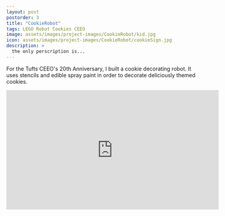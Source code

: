 ```yaml
---
layout: post
postorder: 3
title: "CookieRobot"
tags: LEGO Robot Cookies CEEO
image: assets/images/project-images/CookieRobot/kid.jpg
icon: assets/images/project-images/CookieRobot/cookieSign.jpg
description: >
  the only perscription is...
---
```


For the Tufts CEEO's 20th Anniversary, I built a cookie decorating robot. It uses stencils and edible spray paint in order to decorate deliciously themed cookies. 
<iframe width="560" height="315" src="https://www.youtube.com/embed/-kwwJVBVjZY?rel=0" frameborder="0" allowfullscreen></iframe>
